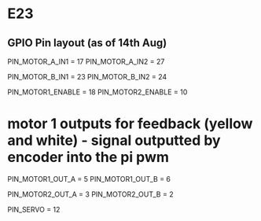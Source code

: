 # E23

## GPIO Pin layout (as of 14th Aug)
PIN_MOTOR_A_IN1 = 17
PIN_MOTOR_A_IN2 = 27

PIN_MOTOR_B_IN1 = 23
PIN_MOTOR_B_IN2 = 24    

PIN_MOTOR1_ENABLE = 18
PIN_MOTOR2_ENABLE = 10

# motor 1 outputs for feedback (yellow and white) - signal outputted by encoder into the pi pwm 
PIN_MOTOR1_OUT_A = 5
PIN_MOTOR1_OUT_B = 6

PIN_MOTOR2_OUT_A = 3
PIN_MOTOR2_OUT_B = 2

PIN_SERVO = 12